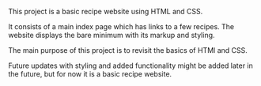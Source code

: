 This project is a basic recipe website using HTML and CSS.

It consists of a main index page which has links to a few recipes. The website displays the bare minimum with its markup and styling.

The main purpose of this project is to revisit the basics of HTMl and CSS.

Future updates with styling and added functionality might be added later in the future, but for now it is a basic recipe website.
